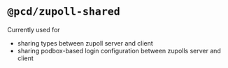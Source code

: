 # `@pcd/zupoll-shared`

Currently used for

- sharing types between zupoll server and client
- sharing podbox-based login configuration between zupolls server and client
